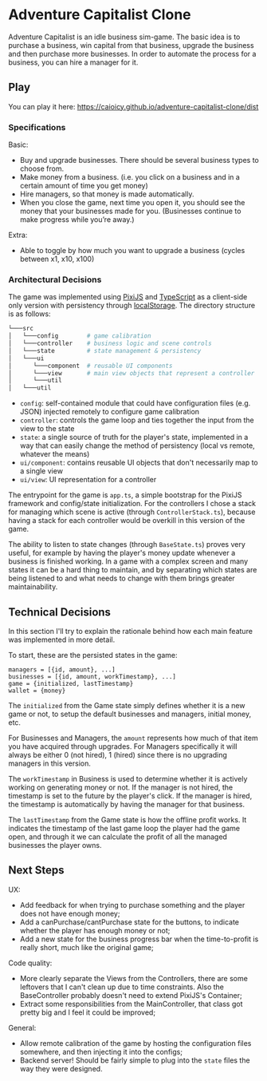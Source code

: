 # Adventure Capitalist Clone

Adventure Capitalist is an idle business sim-game. The basic idea is to purchase a business, win capital from that business, upgrade the business and then purchase more businesses. In order to automate the process for a business, you can hire a manager for it.

## Play
You can play it here: https://caioicy.github.io/adventure-capitalist-clone/dist

### Specifications

Basic:
* Buy and upgrade businesses. There should be several business types to choose from.
* Make money from a business. (i.e. you click on a business and in a certain amount of
time you get money)
* Hire managers, so that money is made automatically.
* When you close the game, next time you open it, you should see the money that your
businesses made for you. (Businesses continue to make progress while you’re away.)

Extra:
* Able to toggle by how much you want to upgrade a business (cycles between x1, x10, x100)

### Architectural Decisions

The game was implemented using [PixiJS](https://www.pixijs.com/) and [TypeScript](https://www.typescriptlang.org/) as a client-side only version with persistency through [localStorage](https://developer.mozilla.org/en-US/docs/Web/API/Window/localStorage). The directory structure is as follows:

```sh
└───src
│   └───config        # game calibration
│   └───controller    # business logic and scene controls
│   └───state         # state management & persistency
│   └───ui
│      └───component  # reusable UI components
│      └───view       # main view objects that represent a controller
│      └───util
│   └───util
```

* `config`: self-contained module that could have configuration files (e.g. JSON) injected remotely to configure game calibration
* `controller`: controls the game loop and ties together the input from the view to the state
* `state`: a single source of truth for the player's state, implemented in a way that can easily change the method of persistency (local vs remote, whatever the means)
* `ui/component`: contains reusable UI objects that don't necessarily map to a single view
* `ui/view`: UI representation for a controller

The entrypoint for the game is `app.ts`, a simple bootstrap for the PixiJS framework and config/state initialization. For the controllers I chose a stack for managing which scene is active (through `ControllerStack.ts`), because having a stack for each controller would be overkill in this version of the game.

The ability to listen to state changes (through `BaseState.ts`) proves very useful, for example by having the player's money update whenever a business is finished working. In a game with a complex screen and many states it can be a hard thing to maintain, and by separating which states are being listened to and what needs to change with them brings greater maintainability.

## Technical Decisions

In this section I'll try to explain the rationale behind how each main feature was implemented in more detail.

To start, these are the persisted states in the game:
```
managers = [{id, amount}, ...]
businesses = [{id, amount, workTimestamp}, ...]
game = {initialized, lastTimestamp}
wallet = {money}
```

The `initialized` from the Game state simply defines whether it is a new game or not, to setup the default businesses and managers, initial money, etc.

For Businesses and Managers, the `amount` represents how much of that item you have acquired through upgrades. For Managers specifically it will always be either 0 (not hired), 1 (hired) since there is no upgrading managers in this version.

The `workTimestamp` in Business is used to determine whether it is actively working on generating money or not. If the manager is not hired, the timestamp is set to the future by the player's click. If the manager is hired, the timestamp is automatically by having the manager for that business.

The `lastTimestamp` from the Game state is how the offline profit works. It indicates the timestamp of the last game loop the player had the game open, and through it we can calculate the profit of all the managed businesses the player owns.


## Next Steps

UX:
* Add feedback for when trying to purchase something and the player does not have enough money;
* Add a canPurchase/cantPurchase state for the buttons, to indicate whether the player has enough money or not;
* Add a new state for the business progress bar when the time-to-profit is really short, much like the original game;

Code quality:
* More clearly separate the Views from the Controllers, there are some leftovers that I can't clean up due to time constraints. Also the BaseController probably doesn't need to extend PixiJS's Container;
* Extract some responsibilities from the MainController, that class got pretty big and I feel it could be improved;

General:
* Allow remote calibration of the game by hosting the configuration files somewhere, and then injecting it into the configs;
* Backend server! Should be fairly simple to plug into the `state` files the way they were designed.
